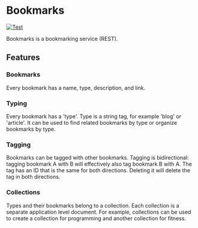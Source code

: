 # Bookmarks
[![Test](https://github.com/ryan-halbrook/bookmarks/actions/workflows/lint-test.yml/badge.svg)](https://github.com/ryan-halbrook/bookmarks/actions/workflows/lint-test.yml)

Bookmarks is a bookmarking service (REST).

## Features

### Bookmarks
Every bookmark has a name, type, description, and link.

### Typing
Every bookmark has a 'type'. Type is a string tag, for example 'blog' or 'article'. It can be used to find related bookmarks by type or organize bookmarks by type.

### Tagging
Bookmarks can be tagged with other bookmarks. Tagging is bidirectional: tagging bookmark A with B will effectively also tag bookmark B with A. The tag has an ID that is the same for both directions. Deleting it will delete the tag in both directions.

### Collections
Types and their bookmarks belong to a collection. Each collection is a separate application level document. For example, collections can be used to create a collection for programming and another collection for fitness.
